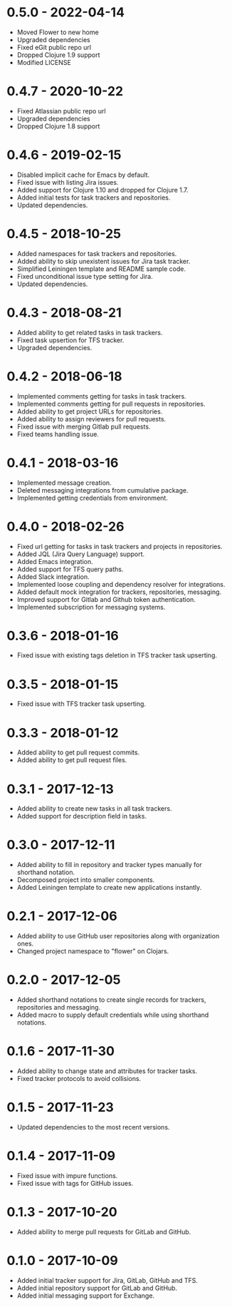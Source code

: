 # 0.5.0 - 2022-04-14

- Moved Flower to new home
- Upgraded dependencies
- Fixed eGit public repo url
- Dropped Clojure 1.9 support
- Modified LICENSE

# 0.4.7 - 2020-10-22

- Fixed Atlassian public repo url
- Upgraded dependencies
- Dropped Clojure 1.8 support

# 0.4.6 - 2019-02-15

- Disabled implicit cache for Emacs by default.
- Fixed issue with listing Jira issues.
- Added support for Clojure 1.10 and dropped for Clojure 1.7.
- Added initial tests for task trackers and repositories.
- Updated dependencies.

# 0.4.5 - 2018-10-25

- Added namespaces for task trackers and repositories.
- Added ability to skip unexistent issues for Jira task tracker.
- Simplified Leiningen template and README sample code.
- Fixed unconditional issue type setting for Jira.
- Updated dependencies.

# 0.4.3 - 2018-08-21

- Added ability to get related tasks in task trackers.
- Fixed task upsertion for TFS tracker.
- Upgraded dependencies.

# 0.4.2 - 2018-06-18

- Implemented comments getting for tasks in task trackers.
- Implemented comments getting for pull requests in repositories.
- Added ability to get project URLs for repositories.
- Added ability to assign reviewers for pull requests.
- Fixed issue with merging Gitlab pull requests.
- Fixed teams handling issue.

# 0.4.1 - 2018-03-16

- Implemented message creation.
- Deleted messaging integrations from cumulative package.
- Implemented getting credentials from environment.

# 0.4.0 - 2018-02-26

- Fixed url getting for tasks in task trackers and projects in repositories.
- Added JQL (Jira Query Language) support.
- Added Emacs integration.
- Added support for TFS query paths.
- Added Slack integration.
- Implemented loose coupling and dependency resolver for integrations.
- Added default mock integration for trackers, repositories, messaging.
- Improved support for Gitlab and Github token authentication.
- Implemented subscription for messaging systems.

# 0.3.6 - 2018-01-16

- Fixed issue with existing tags deletion in TFS tracker task upserting.

# 0.3.5 - 2018-01-15

- Fixed issue with TFS tracker task upserting.

# 0.3.3 - 2018-01-12

- Added ability to get pull request commits.
- Added ability to get pull request files.

# 0.3.1 - 2017-12-13

- Added ability to create new tasks in all task trackers.
- Added support for description field in tasks.

# 0.3.0 - 2017-12-11

- Added ability to fill in repository and tracker types manually for shorthand notation.
- Decomposed project into smaller components.
- Added Leiningen template to create new applications instantly.

# 0.2.1 - 2017-12-06

- Added ability to use GitHub user repositories along with organization ones.
- Changed project namespace to "flower" on Clojars.

# 0.2.0 - 2017-12-05

- Added shorthand notations to create single records for trackers, repositories and messaging.
- Added macro to supply default credentials while using shorthand notations.

# 0.1.6 - 2017-11-30

- Added ability to change state and attributes for tracker tasks.
- Fixed tracker protocols to avoid collisions.

# 0.1.5 - 2017-11-23

- Updated dependencies to the most recent versions.

# 0.1.4 - 2017-11-09

- Fixed issue with impure functions.
- Fixed issue with tags for GitHub issues.

# 0.1.3 - 2017-10-20

- Added ability to merge pull requests for GitLab and GitHub.

# 0.1.0 - 2017-10-09

- Added initial tracker support for Jira, GitLab, GitHub and TFS.
- Added initial repository support for GitLab and GitHub.
- Added initial messaging support for Exchange.
